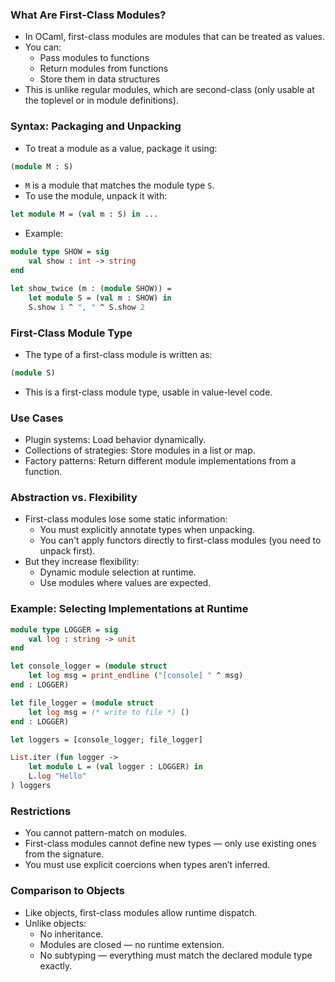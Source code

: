 ### What Are First-Class Modules?
- In OCaml, first-class modules are modules that can be treated as values.
- You can:
    - Pass modules to functions
    - Return modules from functions
    - Store them in data structures
- This is unlike regular modules, which are second-class (only usable at the toplevel or in module definitions).

### Syntax: Packaging and Unpacking
- To treat a module as a value, package it using:
```ocaml
(module M : S)
```
- `M` is a module that matches the module type `S`.
- To use the module, unpack it with:
```ocaml
let module M = (val m : S) in ...
```
- Example:
```ocaml
module type SHOW = sig
	val show : int -> string
end

let show_twice (m : (module SHOW)) =
	let module S = (val m : SHOW) in
	S.show 1 ^ ", " ^ S.show 2
```

### First-Class Module Type
- The type of a first-class module is written as:
```ocaml
(module S)
```
- This is a first-class module type, usable in value-level code.

### Use Cases
- Plugin systems: Load behavior dynamically.
- Collections of strategies: Store modules in a list or map.
- Factory patterns: Return different module implementations from a function.

### Abstraction vs. Flexibility
- First-class modules lose some static information:
    - You must explicitly annotate types when unpacking.
    - You can't apply functors directly to first-class modules (you need to unpack first).
- But they increase flexibility:
    - Dynamic module selection at runtime.
    - Use modules where values are expected.

### Example: Selecting Implementations at Runtime
```ocaml
module type LOGGER = sig
	val log : string -> unit
end

let console_logger = (module struct
	let log msg = print_endline ("[console] " ^ msg)
end : LOGGER)

let file_logger = (module struct
	let log msg = (* write to file *) ()
end : LOGGER)

let loggers = [console_logger; file_logger]

List.iter (fun logger ->
	let module L = (val logger : LOGGER) in
	L.log "Hello"
) loggers
```

### Restrictions
- You cannot pattern-match on modules.
- First-class modules cannot define new types — only use existing ones from the signature.
- You must use explicit coercions when types aren’t inferred.

### Comparison to Objects
- Like objects, first-class modules allow runtime dispatch.
- Unlike objects:
    - No inheritance.
    - Modules are closed — no runtime extension.
    - No subtyping — everything must match the declared module type exactly.